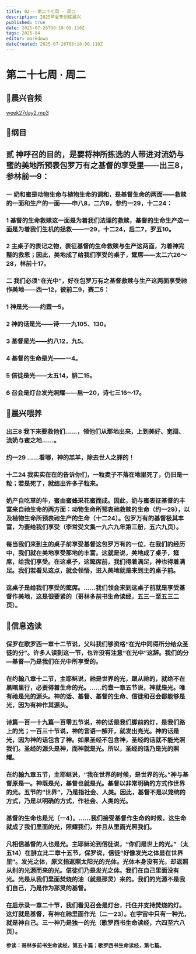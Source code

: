 ```yaml
---
title: 02---第二十七周 · 周二
description: 2025年夏季训练晨兴
published: true
date: 2025-07-26T08:18:00.118Z
tags: 2025-04
editor: markdown
dateCreated: 2025-07-26T08:18:00.118Z
---
```


# 第二十七周 · 周二
## 🎵晨兴音频

[week27day2.mp3](attachment:97017279-a7bd-4519-abda-d07a3aa3efb7:week27day2.mp3)

## 📖纲目

## 贰    神呼召的目的，是要将神所拣选的人带进对流奶与蜜的美地所预表包罗万有之基督的享受里——出三8，参林前一9：

### 一    奶和蜜是动物生命与植物生命的调和，是基督生命的两面——救赎的一面和生产的一面——申八8，二六9，参约一29，十二24：

### 1    基督的生命救赎这一面是为着我们法理的救赎，基督的生命生产这一面是为着我们生机的拯救——一29，十二24，启二7，罗五10。

### 2    主桌子的表记之物，表征基督的生命救赎与生产这两面，为着神完整的救恩；因此，美地成了给我们享受的桌子，筵席——太二六26～28，林前十17。

### 二    我们必须“在光中”，好在包罗万有之基督救赎与生产这两面享受祂作美地——西一12，彼前二9，赛二5：

### 1    神是光——约壹一5。

### 2    神的话是光——诗一一九105、130。

### 3    基督是光——约八12，九5。

### 4    基督的生命是光——一4。

### 5    信徒是光——太五14，腓二15。

### 6    召会是灯台发光照耀——启一20，诗七三16～17。

## 📖晨兴喂养

### **出三8    我下来要救他们……，领他们从那地出来，上到美好、宽阔、流奶与蜜之地……。**

### **约一29    ……看哪，神的羔羊，除去世人之罪的！**

### **十二24    我实实在在的告诉你们，一粒麦子不落在地里死了，仍旧是一粒；若是死了，就结出许多子粒来。**

### 奶产自吃草的牛，蜜由蜜蜂采花蜜而成。因此，奶与蜜表征基督的丰富来自祂生命的两方面：动物生命所预表祂救赎的生命（约一29），以及植物生命所预表祂生产的生命（十二24）。包罗万有的基督极其丰富，为要给我们享受（李常受文集一九六九年第三册，五六九页）。

### 每当我们来到主的桌子前享受基督这包罗万有的一位，在我们的经历中，我们就在美地享受那地的丰富。这就是说，美地成了桌子，筵席，给我们享受。在这桌子，这筵席前，我们得着满足，神也得着满足。我们若看见这点，就会领悟，进入美地就是来到主的桌子前。

### 这桌子是给我们享受的筵席。……我们领会来到这桌子前就是享受基督作美地，这是很要紧的（哥林多前书生命读经，五三一至五三二页）。

## 📖信息选读

### 保罗在歌罗西一章十二节说，父叫我们够资格“在光中同得所分给众圣徒的分”。许多人读到这一节，也许没有注意“在光中”这辞。我们的分—基督—乃是我们在光中所享受的。

### 在约翰八章十二节，主耶稣说，祂是世界的光，跟从祂的，就绝不在黑暗里行，必要得着生命的光。……约壹一章五节说，神就是光。唯有祂是光的源头。神的话、基督、基督的生命、信徒和召会都能够是光，因为有神作其源头。

### 诗篇一百一十九篇一百零五节说，神的话是我们脚前的灯，是我们路上的光；一百三十节说，神的言语一解开，就发出亮光。神的话是光，因为神的话包含了神。如果圣经不包含神，圣经的话就不能光照我们。圣经的源头是神，而神就是光。所以，圣经的话乃是光的照耀。

### 在约翰九章五节，主耶稣说，“我在世界的时候，是世界的光。”神与基督原是一。神既是光，基督也就是光。基督以非常明确的方式作世界的光。五节的“世界”，乃是指社会、人类。因此，基督不是以笼统的方式，乃是以明确的方式，作社会、人类的光。

### 基督的生命也是光〔一4〕。……我们接受基督作生命的时候，这生命就成了我们里面的光，照耀我们，并且从里面光照我们。

### 凡相信基督的人也是光。主耶稣论到信徒说，“你们是世上的光。”（太五14）在腓立比二章十五节，保罗说，信徒“好像发光之体显在世界里”。发光之体，原文指返照太阳光的光体。光体本身没有光，却返照从别的光源而来的光。信徒们乃是发光之体。我们在自己里面没有光。光是从我们里面焚烧的油（就是那灵）来的。我们的光源不是我们自己，乃是作为那灵的基督。

### 在启示录一章二十节，我们看见召会是灯台，托住并支持焚烧的灯。这灯就是基督，有神在祂里面作光（二一23）。在宇宙中只有一种光，就是神自己。三一神乃是独一的光（歌罗西书生命读经，六四至六八页）。

**参读：哥林多前书生命读经，第五十篇；歌罗西书生命读经，第七篇。**
